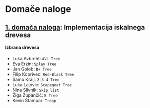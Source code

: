 # Domače naloge 

## [1. domača naloga](dn1/): Implementacija iskalnega drevesa

#### Izbrana drevesa

+ Luka Avbreht:     `AVL Tree`
+ Eva Erzin:        `Splay Tree`
+ Jan Golob:        `B+ Tree`
+ Filip Koprivec:   `Red-Black Tree`
+ Samo Kralj:       `2-3-4 Tree`
+ Luka Lajovic:     `Scapegoat Tree`
+ Nina Slivnik:     `Skip list`
+ Žiga Zupančič:    `B Tree`
+ Kevin Štampar:    `Treap`

